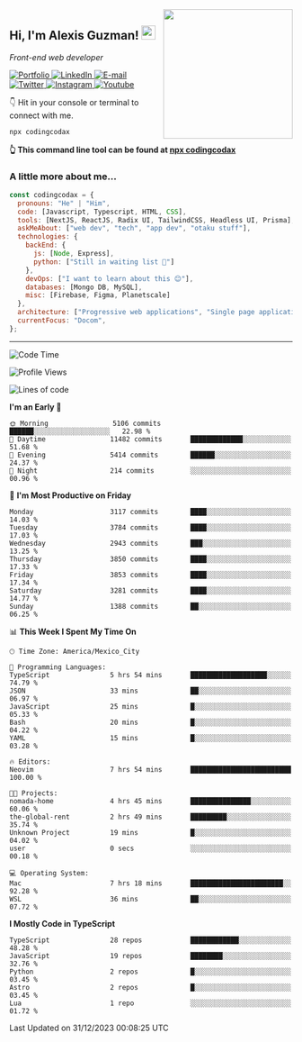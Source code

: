 <img align='right' src="https://media.giphy.com/media/M9gbBd9nbDrOTu1Mqx/giphy.gif" width="230">
<h2>Hi, I'm Alexis Guzman! <img src="https://media.giphy.com/media/hvRJCLFzcasrR4ia7z/giphy.gif" width="25px"></h2>
<p><em>Front-end web developer</em></p>

<p>
  <a href='https://www.codingcodax.dev' target='_blank'>
    <img alt='Portfolio' src='https://img.shields.io/badge/Portfolio-black?logo=vercel&style=flat-square'>
  </a>
  <a href='https://linkedin.com/in/codingcodax' target='_blank'>
    <img alt='LinkedIn' src='https://img.shields.io/badge/LinkedIn-black?logo=LinkedIn&style=flat-square'>
  </a>
  <a href='mailto:codingcodax@gmail.com' target='_blank'>
    <img alt='E-mail' src='https://img.shields.io/badge/Email-black?logo=Gmail&style=flat-square'>
  </a>
  <a href='https://twitter.com/codingcodax' target='_blank'>
    <img alt='Twitter' src='https://img.shields.io/badge/Twitter-black?logo=Twitter&style=flat-square'>
  </a>
  <a href='https://www.instagram.com/codingcodax' target='_blank'>
    <img alt='Instagram' src='https://img.shields.io/badge/Instagram-black?logo=Instagram&style=flat-square'>
  </a>
  <a href='https://www.youtube.com/@codingcodax' target='_blank'>
    <img alt='Youtube' src='https://img.shields.io/badge/YouTube-black?logo=Youtube&style=flat-square'>
  </a>
</p>

👇 Hit in your console or terminal to connect with me.

```bash
npx codingcodax
```
**👆 This command line tool can be found at [npx codingcodax](https://github.com/codingcodax/npx-codingcodax)**

<h3>A little more about me...</h3>

```javascript
const codingcodax = {
  pronouns: "He" | "Him",
  code: [Javascript, Typescript, HTML, CSS],
  tools: [NextJS, ReactJS, Radix UI, TailwindCSS, Headless UI, Prisma],
  askMeAbout: ["web dev", "tech", "app dev", "otaku stuff"],
  technologies: {
    backEnd: {
      js: [Node, Express],
      python: ["Still in waiting list 🥲"]
    },
    devOps: ["I want to learn about this 😊"],
    databases: [Mongo DB, MySQL],
    misc: [Firebase, Figma, Planetscale]
  },
  architecture: ["Progressive web applications", "Single page applications"],
  currentFocus: "Docom",
};
```

---

<!--START_SECTION:waka-->
![Code Time](http://img.shields.io/badge/Code%20Time-2%2C050%20hrs%2049%20mins-blue)

![Profile Views](http://img.shields.io/badge/Profile%20Views-0-blue)

![Lines of code](https://img.shields.io/badge/From%20Hello%20World%20I%27ve%20Written-9.4%20million%20lines%20of%20code-blue)

**I'm an Early 🐤** 

```text
🌞 Morning                5106 commits        ██████░░░░░░░░░░░░░░░░░░░   22.98 % 
🌆 Daytime                11482 commits       █████████████░░░░░░░░░░░░   51.68 % 
🌃 Evening                5414 commits        ██████░░░░░░░░░░░░░░░░░░░   24.37 % 
🌙 Night                  214 commits         ░░░░░░░░░░░░░░░░░░░░░░░░░   00.96 % 
```
📅 **I'm Most Productive on Friday** 

```text
Monday                   3117 commits        ████░░░░░░░░░░░░░░░░░░░░░   14.03 % 
Tuesday                  3784 commits        ████░░░░░░░░░░░░░░░░░░░░░   17.03 % 
Wednesday                2943 commits        ███░░░░░░░░░░░░░░░░░░░░░░   13.25 % 
Thursday                 3850 commits        ████░░░░░░░░░░░░░░░░░░░░░   17.33 % 
Friday                   3853 commits        ████░░░░░░░░░░░░░░░░░░░░░   17.34 % 
Saturday                 3281 commits        ████░░░░░░░░░░░░░░░░░░░░░   14.77 % 
Sunday                   1388 commits        ██░░░░░░░░░░░░░░░░░░░░░░░   06.25 % 
```


📊 **This Week I Spent My Time On** 

```text
🕑︎ Time Zone: America/Mexico_City

💬 Programming Languages: 
TypeScript               5 hrs 54 mins       ███████████████████░░░░░░   74.79 % 
JSON                     33 mins             ██░░░░░░░░░░░░░░░░░░░░░░░   06.97 % 
JavaScript               25 mins             █░░░░░░░░░░░░░░░░░░░░░░░░   05.33 % 
Bash                     20 mins             █░░░░░░░░░░░░░░░░░░░░░░░░   04.22 % 
YAML                     15 mins             █░░░░░░░░░░░░░░░░░░░░░░░░   03.28 % 

🔥 Editors: 
Neovim                   7 hrs 54 mins       █████████████████████████   100.00 % 

🐱‍💻 Projects: 
nomada-home              4 hrs 45 mins       ███████████████░░░░░░░░░░   60.06 % 
the-global-rent          2 hrs 49 mins       █████████░░░░░░░░░░░░░░░░   35.74 % 
Unknown Project          19 mins             █░░░░░░░░░░░░░░░░░░░░░░░░   04.02 % 
user                     0 secs              ░░░░░░░░░░░░░░░░░░░░░░░░░   00.18 % 

💻 Operating System: 
Mac                      7 hrs 18 mins       ███████████████████████░░   92.28 % 
WSL                      36 mins             ██░░░░░░░░░░░░░░░░░░░░░░░   07.72 % 
```

**I Mostly Code in TypeScript** 

```text
TypeScript               28 repos            ████████████░░░░░░░░░░░░░   48.28 % 
JavaScript               19 repos            ████████░░░░░░░░░░░░░░░░░   32.76 % 
Python                   2 repos             █░░░░░░░░░░░░░░░░░░░░░░░░   03.45 % 
Astro                    2 repos             █░░░░░░░░░░░░░░░░░░░░░░░░   03.45 % 
Lua                      1 repo              ░░░░░░░░░░░░░░░░░░░░░░░░░   01.72 % 
```




 Last Updated on 31/12/2023 00:08:25 UTC
<!--END_SECTION:waka-->
